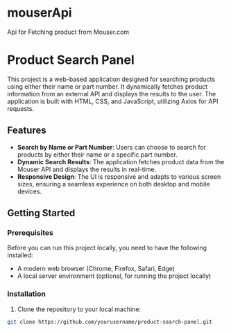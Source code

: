 # mouserApi
Api for Fetching product from Mouser.com
# Product Search Panel

This project is a web-based application designed for searching products using either their name or part number. It dynamically fetches product information from an external API and displays the results to the user. The application is built with HTML, CSS, and JavaScript, utilizing Axios for API requests.

## Features

- **Search by Name or Part Number**: Users can choose to search for products by either their name or a specific part number.
- **Dynamic Search Results**: The application fetches product data from the Mouser API and displays the results in real-time.
- **Responsive Design**: The UI is responsive and adapts to various screen sizes, ensuring a seamless experience on both desktop and mobile devices.

## Getting Started

### Prerequisites

Before you can run this project locally, you need to have the following installed:
- A modern web browser (Chrome, Firefox, Safari, Edge)
- A local server environment (optional, for running the project locally)

### Installation

1. Clone the repository to your local machine:

```bash
git clone https://github.com/yourusername/product-search-panel.git

